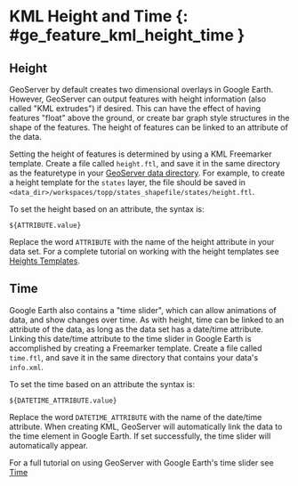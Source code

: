 # KML Height and Time {: #ge_feature_kml_height_time }

## Height

GeoServer by default creates two dimensional overlays in Google Earth. However, GeoServer can output features with height information (also called "KML extrudes") if desired. This can have the effect of having features "float" above the ground, or create bar graph style structures in the shape of the features. The height of features can be linked to an attribute of the data.

Setting the height of features is determined by using a KML Freemarker template. Create a file called `height.ftl`, and save it in the same directory as the featuretype in your [GeoServer data directory](../../../../datadirectory/index.md). For example, to create a height template for the `states` layer, the file should be saved in `<data_dir>/workspaces/topp/states_shapefile/states/height.ftl`.

To set the height based on an attribute, the syntax is:

    ${ATTRIBUTE.value}

Replace the word `ATTRIBUTE` with the name of the height attribute in your data set. For a complete tutorial on working with the height templates see [Heights Templates](../tutorials/heights/heights.md).

## Time

Google Earth also contains a "time slider", which can allow animations of data, and show changes over time. As with height, time can be linked to an attribute of the data, as long as the data set has a date/time attribute. Linking this date/time attribute to the time slider in Google Earth is accomplished by creating a Freemarker template. Create a file called `time.ftl`, and save it in the same directory that contains your data's `info.xml`.

To set the time based on an attribute the syntax is:

    ${DATETIME_ATTRIBUTE.value}

Replace the word `DATETIME_ATTRIBUTE` with the name of the date/time attribute. When creating KML, GeoServer will automatically link the data to the time element in Google Earth. If set successfully, the time slider will automatically appear.

For a full tutorial on using GeoServer with Google Earth's time slider see [Time](../tutorials/time/time.md)
